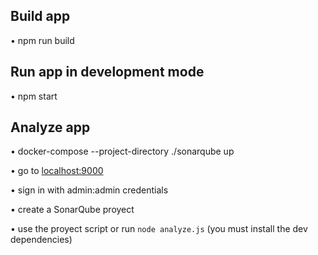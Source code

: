 ## Build app

• npm run build

## Run app in development mode

• npm start

## Analyze app

• docker-compose --project-directory ./sonarqube up

• go to [localhost:9000](localhost:9000)

• sign in with admin:admin credentials

• create a SonarQube proyect

• use the proyect script or run `node analyze.js` (you must install the dev dependencies)

